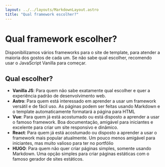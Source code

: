 ```yaml
---
layout: ../../layouts/MarkdownLayout.astro
title: "Qual framework escolher?"
---
```

# Qual framework escolher?

Disponibilizamos vários frameworks para o site de template, para atender a maioria dos gostos de cada um. Se não sabe qual escolher, recomendo usar o JavaScript Vanilla para começar.

## Qual escolher?
- **Vanilla JS**: Para quem não sabe exatamente qual escolher e quer a experiência padrão de desenvolvimento web.
- **Astro**: Para quem está interessado em aprender a usar um framework versátil e de fácil uso. As páginas podem ser feitas usando Markdown e o template automaticamente formatará a página para HTML
- **Vue**: Para quem já está acostumado ou está disposto a aprender a usar o famoso framework. Boa documentação, amigável para iniciantes e excelente para criar um site responsivo e dinâmico.
- **React**: Para quem já está acostumado ou disposto a aprender a usar o framework mais popular atualmente. Um pouco menos amigável para iniciantes, mas muito valioso para ter no portfólio
- **HUGO**: Para quem não quer criar páginas simples, somente usando Markdown. Uma opção simples para criar páginas estáticas com o famoso gerador de sites estáticos.